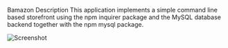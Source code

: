 Bamazon
Description
This application implements a simple command line based storefront using the npm inquirer package and the MySQL database backend together with the npm mysql package.

![Screenshot](http://Assets/Screenshot.jpeg)

